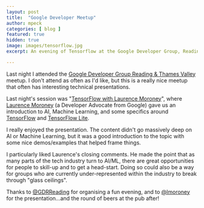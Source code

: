 ```yaml
---
layout: post
title:  "Google Developer Meetup"
author: mpeck
categories: [ blog ]
featured: true
hidden: true
image: images/tensorflow.jpg
excerpt: An evening of Tensorflow at the Google Developer Group, Reading, presented by Laurence Moroney. This post is my (short) write-up of this meetup.

---
```


Last night I attended the [Google Developer Group Reading & Thames Valley](https://www.meetup.com/GDG-Reading-Thames-Valley/) meetup. I don't attend as often as I'd like, but this is a really nice meetup that often has interesting technical presentations.


Last night's session was "[TensorFlow with Laurence Moroney](https://www.meetup.com/GDG-Reading-Thames-Valley/events/251227517/)", where [Laurence Moroney](http://www.laurencemoroney.com/) (a Developer Advocate from Google) gave us an introduction to AI, Machine Learning, and some specifics around [TensorFlow](https://www.tensorflow.org/) and [TensorFlow Lite](https://www.tensorflow.org/mobile/tflite/).

I really enjoyed the presentation. The content didn't go massively deep on AI or Machine Learning, but it was a good introduction to the topic with some nice demos/examples that helped frame things.

I particularly liked Laurence's closing comments. He made the point that as many parts of the tech industry turn to AI/ML, there are great opportunities for people to skill-up and to get a head-start. Doing so could also be a way for groups who are currently under-represented within the industry to break through "glass ceilings".

Thanks to [@GDRReading](https://twitter.com/gdgreading) for organising a fun evening, and to [@lmoroney](https://twitter.com/lmoroney) for the presentation...and the round of beers at the pub after!